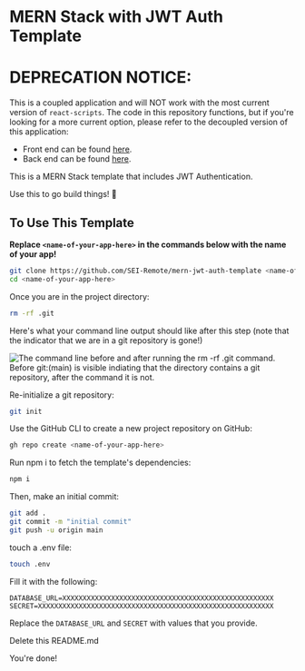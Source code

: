 # MERN Stack with JWT Auth Template 
#
# DEPRECATION NOTICE:
This is a coupled application and will NOT work with the most current version of `react-scripts`.  The code in this repository functions, but if you're looking for a more current option, please refer to the decoupled version of this application:
- Front end can be found [here](https://github.com/SEI-Remote/decoupled-mern-jwt-auth-template-front-end).
- Back end can be found [here](https://github.com/SEI-Remote/decoupled-mern-jwt-auth-template-back-end).

This is a MERN Stack template that includes JWT Authentication.

Use this to go build things! 🚀

## To Use This Template

**Replace `<name-of-your-app-here>` in the commands below with the name of your app!**

```bash
git clone https://github.com/SEI-Remote/mern-jwt-auth-template <name-of-your-app-here>
cd <name-of-your-app-here>
```

Once you are in the project directory:

```bash
rm -rf .git
```

Here's what your command line output should like after this step (note that the indicator that we are in a git repository is gone!)

<img src="https://i.imgur.com/L47kNOZ.png" alt="The command line before and after running the rm -rf .git command. Before git:(main) is visible indiating that the directory contains a git repository, after the command it is not.">

Re-initialize a git repository:

```bash
git init
```

Use the GitHub CLI to create a new project repository on GitHub:

```bash
gh repo create <name-of-your-app-here>
```

Run npm i to fetch the template's dependencies:

```bash
npm i
```

Then, make an initial commit:

```bash
git add .
git commit -m "initial commit"
git push -u origin main
```

touch a .env file:

```bash
touch .env
```

Fill it with the following:

```
DATABASE_URL=XXXXXXXXXXXXXXXXXXXXXXXXXXXXXXXXXXXXXXXXXXXXXXXXXXXX
SECRET=XXXXXXXXXXXXXXXXXXXXXXXXXXXXXXXXXXXXXXXXXXXXXXXXXXXXXXXXXX
```

Replace the `DATABASE_URL` and `SECRET` with values that you provide.

Delete this README.md

You're done!
